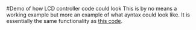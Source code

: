 #Demo of how LCD controller code could look
This is by no means a working example but more an example of what ayntax could look like. It is essentially the same functionality as [this code](https://github.com/pmatigakis/HD44780).
